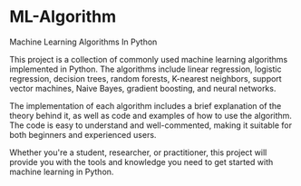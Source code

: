 # ML-Algorithm
Machine Learning Algorithms In Python

This project is a collection of commonly used machine learning algorithms implemented in Python. The algorithms include linear regression, logistic regression, decision trees, random forests, K-nearest neighbors, support vector machines, Naive Bayes, gradient boosting, and neural networks.

The implementation of each algorithm includes a brief explanation of the theory behind it, as well as code and examples of how to use the algorithm. The code is easy to understand and well-commented, making it suitable for both beginners and experienced users.


Whether you're a student, researcher, or practitioner, this project will provide you with the tools and knowledge you need to get started with machine learning in Python.
